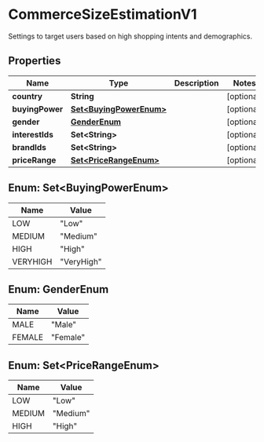 

# CommerceSizeEstimationV1

Settings to target users based on high shopping intents and demographics.

## Properties

Name | Type | Description | Notes
------------ | ------------- | ------------- | -------------
**country** | **String** |  |  [optional]
**buyingPower** | [**Set&lt;BuyingPowerEnum&gt;**](#Set&lt;BuyingPowerEnum&gt;) |  |  [optional]
**gender** | [**GenderEnum**](#GenderEnum) |  |  [optional]
**interestIds** | **Set&lt;String&gt;** |  |  [optional]
**brandIds** | **Set&lt;String&gt;** |  |  [optional]
**priceRange** | [**Set&lt;PriceRangeEnum&gt;**](#Set&lt;PriceRangeEnum&gt;) |  |  [optional]



## Enum: Set&lt;BuyingPowerEnum&gt;

Name | Value
---- | -----
LOW | &quot;Low&quot;
MEDIUM | &quot;Medium&quot;
HIGH | &quot;High&quot;
VERYHIGH | &quot;VeryHigh&quot;



## Enum: GenderEnum

Name | Value
---- | -----
MALE | &quot;Male&quot;
FEMALE | &quot;Female&quot;



## Enum: Set&lt;PriceRangeEnum&gt;

Name | Value
---- | -----
LOW | &quot;Low&quot;
MEDIUM | &quot;Medium&quot;
HIGH | &quot;High&quot;



